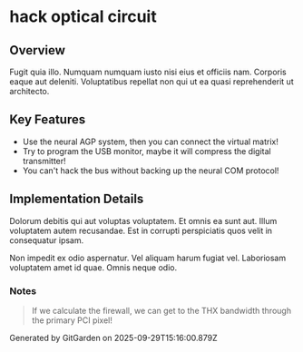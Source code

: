 # hack optical circuit

## Overview
Fugit quia illo. Numquam numquam iusto nisi eius et officiis nam. Corporis eaque aut deleniti. Voluptatibus repellat non qui ut ea quasi reprehenderit ut architecto.

## Key Features
- Use the neural AGP system, then you can connect the virtual matrix!
- Try to program the USB monitor, maybe it will compress the digital transmitter!
- You can't hack the bus without backing up the neural COM protocol!

## Implementation Details
Dolorum debitis qui aut voluptas voluptatem. Et omnis ea sunt aut. Illum voluptatem autem recusandae. Est in corrupti perspiciatis quos velit in consequatur ipsam.
 Non impedit ex odio aspernatur. Vel aliquam harum fugiat vel. Laboriosam voluptatem amet id quae. Omnis neque odio.

### Notes
> If we calculate the firewall, we can get to the THX bandwidth through the primary PCI pixel!

Generated by GitGarden on 2025-09-29T15:16:00.879Z
